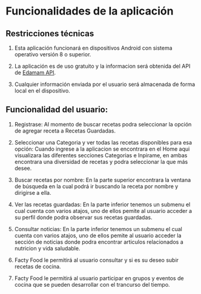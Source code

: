 # Funcionalidades de la aplicación

## Restricciones técnicas

1. Esta aplicación funcionará en dispositivos Android con sistema operativo versión 8 o superior.

2. La aplicación es de uso gratuito y la informacion será obtenida del API
   de [Edamam API](https://www.edamam.com/results/recipes/?search=salad).

3. Cualquier información enviada por el usuario será almacenada de forma local en el dispositivo.


 
## Funcionalidad del usuario:

1. Registrase: Al momento de buscar recetas podra seleccionar la opción de agregar receta a Recetas Guardadas.

2. Seleccionar una Categoria y ver todas las recetas disponibles para esa opción: Cuando ingrese a la aplicacion se encontrara en el Home aqui visualizara las diferentes secciones Categorias e Inpirame, en ambas encontrara una diversidad de recetas y podra seleccionar la que más desee. 

3. Buscar recetas por nombre: En la parte superior encontrara la ventana de búsqueda en la cual podrá ir buscando la receta por nombre y dirigirse a ella.

4. Ver las recetas guardadas: En la parte inferior tenemos un submenu el cual cuenta con varios atajos, uno de ellos pemite al usuario acceder a su perfil donde podra observar sus recetas guardadas. 

5. Consultar noticias: En la parte inferior tenemos un submenu el cual cuenta con varios atajos, uno de ellos pemite al usuario acceder la sección de noticias donde podra encontrar articulos relacionados a nutricion y vida saludable.
6.  Facty Food le permitirá al usuario consultar y si es su deseo subir recetas de cocina.
7.  Facty Food le permitirá al usuario participar en grupos y eventos de cocina que se pueden desarrollar con el trancurso del tiempo.
